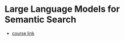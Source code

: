# Large Language Models for Semantic Search

+ [course link](https://learn.deeplearning.ai/large-language-models-semantic-search)
